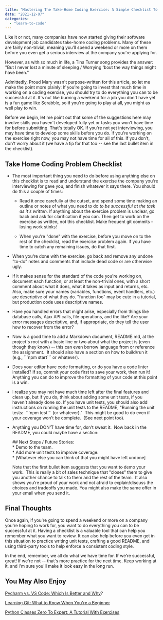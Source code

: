 ```yaml
---
title: "Mastering The Take-Home Coding Exercise: A Simple Checklist To Make It Shine"
date: "2021-12-07"
categories: 
  - "learn-to-code"
---
```


Like it or not, many companies have now started giving their software development job candidates take-home coding problems. Many of these are fairly non-trivial, meaning you'll spend a weekend or more on them before you even get a serious interview at the company you're applying for.

However, as with so much in life, a Tina Turner song provides the answer: "But I never lost a minute of sleeping / Worrying 'bout the way things might have been."

Admittedly, Proud Mary wasn't purpose-written for this article, so let me make the point more plainly: If you're going to invest that much time in working on a coding exercise, you should try to do everything you can to be successful at it. It's not like burning a weekend for a job you don't have yet is a fun game like Scrabble, so if you're going to play at all, you might as well play to win.

Before we begin, let me point out that some of the suggestions here may involve skills you haven't developed fully yet or tasks you won't have time for before submitting. That's totally OK. If you're not yet interviewing, you may have time to develop some skills before you do. If you're working on the exercise right now, you may not have time for all of this. If you don't, don't worry about it (we have a tip for that too -- see the last bullet item in the checklist).

## Take Home Coding Problem Checklist

- The most important thing you need to do before using anything else on this checklist is to read and understand the exercise the company you're interviewing for gave you, and finish whatever it says there. You should do this a couple of times:
    - Read it once carefully at the outset, and spend some time making an outline or notes of what you need to do _to be successful at the task as it's written._ If anything about the exercise problem is unclear, go back and ask for clarification if you can. Then get to work on the exercise as written, not this checklist. Make frequent git commits - losing work stinks!
    
    - When you're "done" with the exercise, before you move on to the rest of the checklist, read the exercise problem again. If you have time to catch any remaining issues, do that first.

- When you're done with the exercise, go back and remove any undone "to-do" notes and comments that include dead code or are otherwise ugly.

- If it makes sense for the standard of the code you're working on, document each function, or at least the non-trivial ones, with a short comment about what it does, what it takes as input and returns, etc. Also, make sure your names (variables, functions, event handlers, etc.) are descriptive of what they do. "function foo" may be cute in a tutorial, but production code uses descriptive names.

- Have you handled errors that might arise, especially from things like database calls, Ajax API calls, file operations, and the like? Are your error messages descriptive, and, if appropriate, do they tell the user how to recover from the error?

- Now is a good time to add a Markdown document, README.md, at the project's root with a basic line or two about what the project is (even though they know) -- this can even borrow language from or reference the assignment.  It should also have a section on how to build/run it (e.g., \`\`\`npm start\`\`\` or whatever).

- Does your editor have code formatting, or do you have a code linter installed? If so, commit your code first to save your work, then run it! Anything you can do to improve the formatting of your code at this point is a win.

- I realize you may not have much time left after the final features and clean up, but if you do, think about adding some unit tests, if you haven't already done so. If you have unit tests, you should also add instructions on running the unit tests to the README, "Running the unit tests:  \`\`\`npm test\`\`\` (or whatever)."  This might be good to do even if your coverage won't be complete.  (See next point too). 

- Anything you DON'T have time for, don't sweat it.  Now back in the README, you could maybe have a section:  
      
    \## Next Steps / Future Stories:  
    \* Demo to the team.  
    \* Add more unit tests to improve coverage.  
    \* \[Whatever else you can think of that you might have left undone\]  
      
    Note that the first bullet item suggests that you want to demo your work.  This is really a bit of sales technique that "closes" them to give you another chance to talk to them and the rest of the team.  It also shows you're proud of your work and not afraid to explain/discuss the choices and tradeoffs you made. You might also make the same offer in your email when you send it. 

## Final Thoughts

Once again, if you're going to spend a weekend or more on a company you're hoping to work for, you want to do everything you can to be successful at it. Having a checklist is a valuable tool that can help you remember what you want to review. It can also help before you even get in this situation to practice writing unit tests, crafting a good README, and using third-party tools to help enforce a consistent coding style.

In the end, remember, we all do what we have time for. If we're successful, great! If we're not -- that's more practice for the next time. Keep working at it, and I'm sure you'll make it look easy in the long run.

## You May Also Enjoy

[Pycharm vs. VS Code: Which Is Better and Why](https://codesolid.com/pycharm-vs-vs-code/)?

[Learning Git: What to Know When You're a Beginner](https://codesolid.com/learning-git-what-to-know-when-youre-a-beginner/)

[Python Classes Zero To Expert: A Tutorial With Exercises](https://codesolid.com/getting-started-with-python-classes/)
